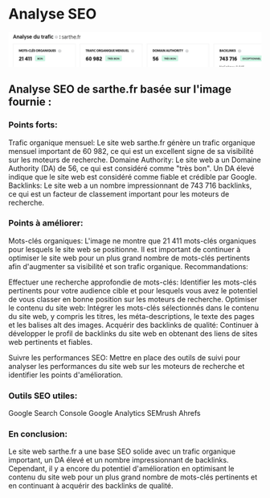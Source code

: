 # Analyse SEO

![seo_sarthe](../images/sarthe_seo.jpg)

## Analyse SEO de sarthe.fr basée sur l'image fournie :

### Points forts:

Trafic organique mensuel: Le site web sarthe.fr génère un trafic organique mensuel important de 60 982, ce qui est un excellent signe de sa visibilité sur les moteurs de recherche.
Domaine Authority: Le site web a un Domaine Authority (DA) de 56, ce qui est considéré comme "très bon". Un DA élevé indique que le site web est considéré comme fiable et crédible par Google.
Backlinks: Le site web a un nombre impressionnant de 743 716 backlinks, ce qui est un facteur de classement important pour les moteurs de recherche.

### Points à améliorer:

Mots-clés organiques: L'image ne montre que 21 411 mots-clés organiques pour lesquels le site web se positionne. Il est important de continuer à optimiser le site web pour un plus grand nombre de mots-clés pertinents afin d'augmenter sa visibilité et son trafic organique.
Recommandations:

Effectuer une recherche approfondie de mots-clés: Identifier les mots-clés pertinents pour votre audience cible et pour lesquels vous avez le potentiel de vous classer en bonne position sur les moteurs de recherche.
Optimiser le contenu du site web: Intégrer les mots-clés sélectionnés dans le contenu du site web, y compris les titres, les méta-descriptions, le texte des pages et les balises alt des images.
Acquérir des backlinks de qualité: Continuer à développer le profil de backlinks du site web en obtenant des liens de sites web pertinents et fiables.

Suivre les performances SEO: Mettre en place des outils de suivi pour analyser les performances du site web sur les moteurs de recherche et identifier les points d'amélioration.

### Outils SEO utiles:

Google Search Console
Google Analytics
SEMrush
Ahrefs

### En conclusion:

Le site web sarthe.fr a une base SEO solide avec un trafic organique important, un DA élevé et un nombre impressionnant de backlinks. Cependant, il y a encore du potentiel d'amélioration en optimisant le contenu du site web pour un plus grand nombre de mots-clés pertinents et en continuant à acquérir des backlinks de qualité.
